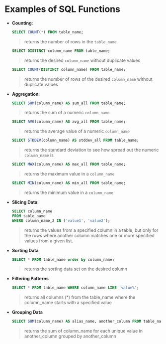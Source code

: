 # Examples of SQL Functions
- **Counting**:
    ```sql
    SELECT COUNT(*) FROM table_name;
    ```
    > returns the number of rows in the `table_name`

    ```sql
    SELECT DISTINCT column_name FROM table_name;
    ```
    > returns the desired `column_name` without duplicate values 

    ```sql
    SELECT COUNT(DISTINCT column_name) FROM table_name;
    ```
    > returns the number of rows of the desired `column_name` without duplicate values

- **Aggregation**:
    ```sql
    SELECT SUM(column_name) AS sum_all FROM table_name;
    ```
    > returns the sum of a numeric `column_name`


    ```sql
    SELECT AVG(column_name) AS avg_all FROM table_name;
    ```
    > returns the average value of a numeric `column_name`

    ```sql
    SELECT STDDEV(column_name) AS stddev_all FROM table_name;
    ```
    > returns the standard deviation to see how spread out the numeric `column_name` is

    ```sql
    SELECT MAX(column_name) AS max_all FROM table_name;
    ```
    > returns the maximum value in a `column_name`

    ```sql
    SELECT MIN(column_name) AS min_all FROM table_name;
    ```
    > returns the minimum value in a `column_name`

- **Slicing Data**:
    ```sql
    SELECT column_name 
    FROM table_name 
    WHERE column_name_2 IN ('value1', 'value2');
    ```
    > returns the values from a specified column in a table, but only for the rows where another column matches one or more specified values from a given list.

- **Sorting Data**
    ```sql
    SELECT * FROM table_name order by column_name;
    ```   
    > returns the sorting data set on the desired column
- **Filtering Patterns**
    ```sql
    SELECT * FROM table_name WHERE column_name LIKE 'value%';
    ```  
    > returns all columns (*) from the table_name where the column_name starts with a specified value

- **Grouping Data**
    ```sql
    SELECT SUM(column_name) AS alias_name, another_column FROM table_name GROUP BY another_column;
    ```
    
    > returns the sum of column_name for each unique value in another_column grouped by another_column

